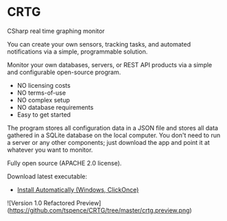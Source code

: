 # CRTG
CSharp real time graphing monitor

You can create your own sensors, tracking tasks, and automated notifications via a simple, programmable solution.

Monitor your own databases, servers, or REST API products via a simple and configurable open-source program.
* NO licensing costs
* NO terms-of-use
* NO complex setup
* NO database requirements
* Easy to get started

The program stores all configuration data in a JSON file and stores all data gathered in a SQLite database on the local computer.  You don't need to run a server or any other components; just download the app and point it at whatever you want to monitor.

Fully open source (APACHE 2.0 license).  

Download latest executable:
* <a href="https://github.com/tspence/CRTG/tree/master/Publish/CRTG.UI.application">Install Automatically (Windows, ClickOnce)</a>

![Version 1.0 Refactored Preview]
(https://github.com/tspence/CRTG/tree/master/crtg.preview.png)
